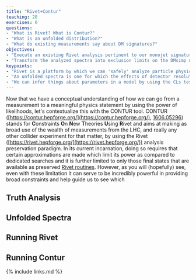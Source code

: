 ```yaml
---
title: "Rivet+Contur"
teaching: 20
exercises: 0
questions:
- "What is Rivet? What is Contur?"
- "What is an unfolded distribution?"
- "What do existing measurements say about DM signatures?"
objectives:
- "Execute an existing Rivet analysis pertinent to our monojet signature."
- "Transform the analyzed spectra into exclusion limits on the DMsimp model using Contur."
keypoints:
- "Rivet is a platform by which we can 'safely' analyze particle physics truth record data."
- "An unfolded spectra is one for which the effects of detector resolution have been removed through a deconvolution."
- "We can infer things about parameters in a model by using the CLs test statistic."
---
```


Now that we have a conceptual understanding of how we can go from a measurement to a meaningful
physics statement by using the power of likelihoods, let's contextualize this with the CONTUR tool.
CONTUR ([https://contur.hepforge.org/](https://contur.hepforge.org/), [1606.05296](https://arxiv.org/abs/1606.05296)) stands for **C**onstraints **O**n **N**ew **T**heories **U**sing **R**ivet
and aims at making as broad use of the wealth of measurements from the LHC, and really any other collider
experiment for that matter, by using the Rivet ([https://rivet.hepforge.org/](https://rivet.hepforge.org/))
analysis preservation paradigm.  In its current incarnation, doing so requires that certain approximations
are made which limit its power as compared to dedicated searches and it is further limited to only
those final states that are available as preserved [Rivet routines](https://rivet.hepforge.org/analyses/).  However,
as you will (hopefully) see, even with these limitation it can serve to be incredibly powerful in providing
broad constraints and help guide us to see which

## Truth Analysis

## Unfolded Spectra

## Running Rivet

## Running Contur



{% include links.md %}

